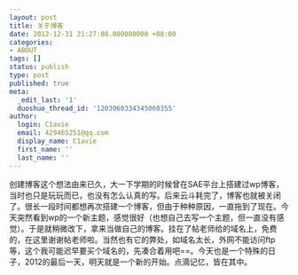 ```yaml
---
layout: post
title: 关于博客
date: 2012-12-31 21:27:08.000000000 +08:00
categories:
- ABOUT
tags: []
status: publish
type: post
published: true
meta:
  _edit_last: '1'
  duoshuo_thread_id: '1203060334345060355'
author:
  login: C1avie
  email: 429465251@qq.com
  display_name: C1avie
  first_name: ''
  last_name: ''
---
```

<p>创建博客这个想法由来已久，大一下学期的时候曾在SAE平台上搭建过wp博客，当时也只是玩玩而已，也没有怎么认真的写。后来云斗耗完了，博客也就被关闭了。很长一段时间都想再次搭建一个博客，但由于种种原因，一直拖到了现在。今天突然看到wp的一个新主题，感觉很好（也想自己去写一个主题，但一直没有感觉）。于是就稍微改下，拿来当做自己的博客。挂在了帖老师给的域名上，免费的，在这里谢谢帖老师啦。当然也有它的弊处，如域名太长，外网不能访问ftp等，这个我可能迟早要买个域名的，先凑合着用吧==。今天也是一个特殊的日子，2012的最后一天，明天就是一个新的开始。点滴记忆，皆在其中。</p>
